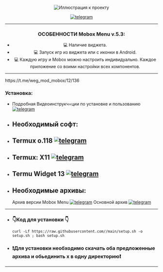 

<div align="center">
   
![Иллюстрация к проекту](https://github.com/Sanders-WEG/Dop-img/blob/main/menu_1.png)

[![telegram](https://img.shields.io/badge/Telegram-2CA5E0?logo=telegram&logoColor=white)](https://t.me/weg_mod_mobox)
____
### ОСОБЕННОСТИ Mobox Menu v.5.3:
- :computer: Наличие виджета.
- :computer: Запуск игр из виджета или с иконки в Android.
- :computer: Каждую игру и Mobox можно настроить индивидуально. Каждое приложение со воими настройки всех компонентов.
____
</div>
<div align="left">
https://t.me/weg_mod_mobox/12/136
   
### Установка:
- Подробная Видеоинструкч=ции по установке и пользованию [![telegram](https://img.shields.io/badge/Telegram-2CA5E0?logo=telegram&logoColor=white)](https://t.me/weg_mod_mobox/11)
- ## Необходимый софт:
- ## Termux o.118 [![telegram](https://img.shields.io/badge/Telegram-2CA5E0?logo=telegram&logoColor=white)](https://t.me/weg_mod_mobox/12/136)
- ## Termux: X11 [![telegram](https://img.shields.io/badge/Telegram-2CA5E0?logo=telegram&logoColor=white)](https://t.me/weg_mod_mobox/12/137)
- ## Termu Widget 13 [![telegram](https://img.shields.io/badge/Telegram-2CA5E0?logo=telegram&logoColor=white)](https://t.me/weg_mod_mobox/12/138)
- ## Необходимые архивы:
   Архив версии Mobox Menu [![telegram](https://img.shields.io/badge/Telegram-2CA5E0?logo=telegram&logoColor=white)](https://t.me/weg_mod_mobox/12/1227)
   Основной архив [![telegram](https://img.shields.io/badge/Telegram-2CA5E0?logo=telegram&logoColor=white)](https://t.me/weg_mod_mobox/12/1128)
____
-  ### 👇Код для установки 👇
   ```
   curl -Lf https://raw.githubusercontent.com//main/setup.sh -o setup.sh ; bash setup.sh
   ```
 - ### ❗️Для установки необходимо скачать оба предложенные архива и обьединить х в одну директорию❗️
____




